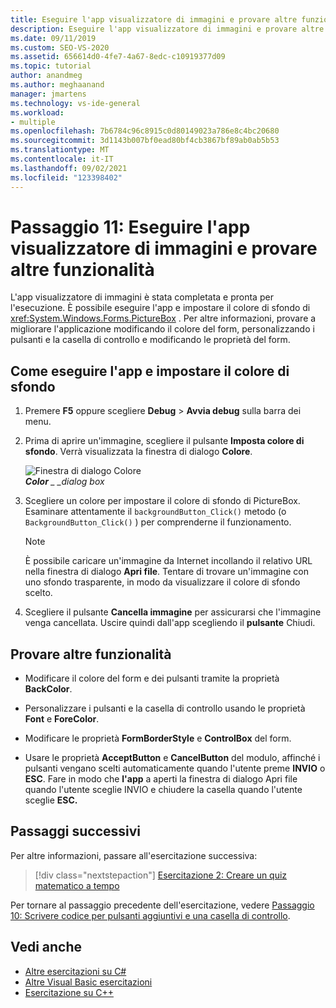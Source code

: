 ```yaml
---
title: Eseguire l'app visualizzatore di immagini e provare altre funzionalità
description: Eseguire l'app visualizzatore di immagini e provare altre funzionalità nell'esercitazione Creare un visualizzatore di immagini.
ms.date: 09/11/2019
ms.custom: SEO-VS-2020
ms.assetid: 656614d0-4fe7-4a67-8edc-c10919377d09
ms.topic: tutorial
author: anandmeg
ms.author: meghaanand
manager: jmartens
ms.technology: vs-ide-general
ms.workload:
- multiple
ms.openlocfilehash: 7b6784c96c8915c0d80149023a786e8c4bc20680
ms.sourcegitcommit: 3d1143b007bf0ead80bf4cb3867bf89ab0ab5b53
ms.translationtype: MT
ms.contentlocale: it-IT
ms.lasthandoff: 09/02/2021
ms.locfileid: "123398402"
---
```

# <a name="step-11-run-your-picture-viewer-app-and-try-other-features"></a>Passaggio 11: Eseguire l'app visualizzatore di immagini e provare altre funzionalità

L'app visualizzatore di immagini è stata completata e pronta per l'esecuzione. È possibile eseguire l'app e impostare il colore di sfondo di <xref:System.Windows.Forms.PictureBox> . Per altre informazioni, provare a migliorare l'applicazione modificando il colore del form, personalizzando i pulsanti e la casella di controllo e modificando le proprietà del form.

## <a name="how-to-run-your-app-and-set-the-background-color"></a>Come eseguire l'app e impostare il colore di sfondo

1. Premere **F5** oppure scegliere **Debug** > **Avvia debug** sulla barra dei menu.

1. Prima di aprire un'immagine, scegliere il pulsante **Imposta colore di sfondo**. Verrà visualizzata la finestra di dialogo **Colore**.

     ![Finestra di dialogo Colore](../ide/media/express_colordialog.png)<br/>
***Color** _ _dialog box*

1. Scegliere un colore per impostare il colore di sfondo di PictureBox. Esaminare attentamente il `backgroundButton_Click()` metodo (o `BackgroundButton_Click()` ) per comprenderne il funzionamento.

    > [!NOTE]
    > È possibile caricare un'immagine da Internet incollando il relativo URL nella finestra di dialogo **Apri file**. Tentare di trovare un'immagine con uno sfondo trasparente, in modo da visualizzare il colore di sfondo scelto.

1. Scegliere il pulsante **Cancella immagine** per assicurarsi che l'immagine venga cancellata. Uscire quindi dall'app scegliendo il **pulsante** Chiudi.

## <a name="try-other-features"></a>Provare altre funzionalità

* Modificare il colore del form e dei pulsanti tramite la proprietà **BackColor**.

* Personalizzare i pulsanti e la casella di controllo usando le proprietà **Font** e **ForeColor**.

* Modificare le proprietà **FormBorderStyle** e **ControlBox** del form.

* Usare le proprietà **AcceptButton** e **CancelButton** del modulo, affinché i pulsanti vengano scelti automaticamente quando l'utente preme **INVIO** o **ESC**. Fare in modo che **l'app** a  aperti la finestra di dialogo Apri file quando l'utente sceglie INVIO e chiudere la casella quando l'utente sceglie **ESC.**

## <a name="next-steps"></a>Passaggi successivi

Per altre informazioni, passare all'esercitazione successiva:

> [!div class="nextstepaction"]
> [Esercitazione 2: Creare un quiz matematico a tempo](../ide/tutorial-2-create-a-timed-math-quiz.md)

Per tornare al passaggio precedente dell'esercitazione, vedere [Passaggio 10: Scrivere codice per pulsanti aggiuntivi e una casella di controllo](../ide/step-10-write-code-for-additional-buttons-and-a-check-box.md).

## <a name="see-also"></a>Vedi anche

* [Altre esercitazioni su C#](../get-started/csharp/index.yml)
* [Altre Visual Basic esercitazioni](../get-started/visual-basic/index.yml)
* [Esercitazione su C++](/cpp/get-started/tutorial-console-cpp)